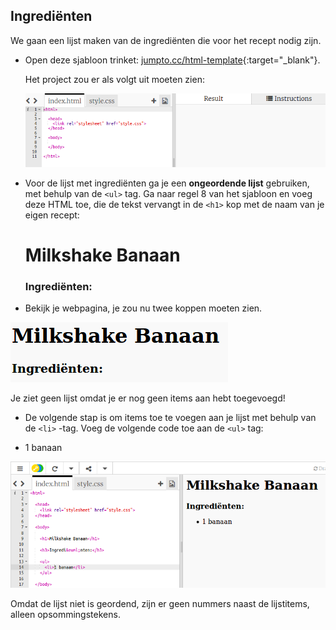 ## Ingrediënten

We gaan een lijst maken van de ingrediënten die voor het recept nodig zijn.

+ Open deze sjabloon trinket: [jumpto.cc/html-template](http://jumpto.cc/html-template){:target="_blank"}.
    
    Het project zou er als volgt uit moeten zien:
    
    ![screenshot](images/recipe-starter.png)

+ Voor de lijst met ingrediënten ga je een **ongeordende lijst** gebruiken, met behulp van de `<ul>` tag. Ga naar regel 8 van het sjabloon en voeg deze HTML toe, die de tekst vervangt in de `<h1>` kop met de naam van je eigen recept:

    <h1>Milkshake Banaan</h1>
    
    <h3>Ingrediënten:</h3>
    
    <ul>
    
    </ul>
    

+ Bekijk je webpagina, je zou nu twee koppen moeten zien.

![screenshot](images/recipe-headings.png)

Je ziet geen lijst omdat je er nog geen items aan hebt toegevoegd!

+ De volgende stap is om items toe te voegen aan je lijst met behulp van de `<li>` -tag. Voeg de volgende code toe aan de `<ul>` tag:

    <li>1 banaan</li>
    

![screenshot](images/recipe-ul.png)

Omdat de lijst niet is geordend, zijn er geen nummers naast de lijstitems, alleen opsommingstekens.